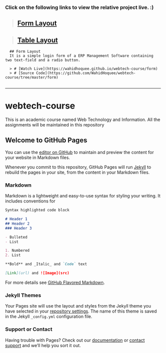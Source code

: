 ### Click on the following links to view the relative project live. :)

> ## [Form Layout](https://wahidhoquee.github.io/webtech-course/form)

> ## [Table Layout](https://wahidhoquee.github.io/webtech-course/table)

```
  ## Form Layout
  It is a simple login form of a ERP Management Software containing two text-field and a radio button.
  
  > # [Watch Live](https://wahidhoquee.github.io/webtech-course/form)
  > # [Source Code](https://github.com/WahidHoquee/webtech-course/tree/master/form)
  
```
---

# webtech-course
This is an academic course named Web Technology and Information. All the assignments will be maintained in this repository
## Welcome to GitHub Pages

You can use the [editor on GitHub](https://github.com/WahidHoquee/webtech-course/edit/master/README.md) to maintain and preview the content for your website in Markdown files.

Whenever you commit to this repository, GitHub Pages will run [Jekyll](https://jekyllrb.com/) to rebuild the pages in your site, from the content in your Markdown files.

### Markdown

Markdown is a lightweight and easy-to-use syntax for styling your writing. It includes conventions for

```markdown
Syntax highlighted code block

# Header 1
## Header 2
### Header 3

- Bulleted
- List

1. Numbered
2. List

**Bold** and _Italic_ and `Code` text

[Link](url) and ![Image](src)
```

For more details see [GitHub Flavored Markdown](https://guides.github.com/features/mastering-markdown/).

### Jekyll Themes

Your Pages site will use the layout and styles from the Jekyll theme you have selected in your [repository settings](https://github.com/WahidHoquee/webtech-course/settings). The name of this theme is saved in the Jekyll `_config.yml` configuration file.

### Support or Contact

Having trouble with Pages? Check out our [documentation](https://docs.github.com/categories/github-pages-basics/) or [contact support](https://github.com/contact) and we’ll help you sort it out.
